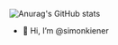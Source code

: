 ![Anurag's GitHub stats](https://github-readme-stats.vercel.app/api?username=simonkiener&count_private=true&show_icons=true&theme=dark)



- 👋 Hi, I’m @simonkiener
